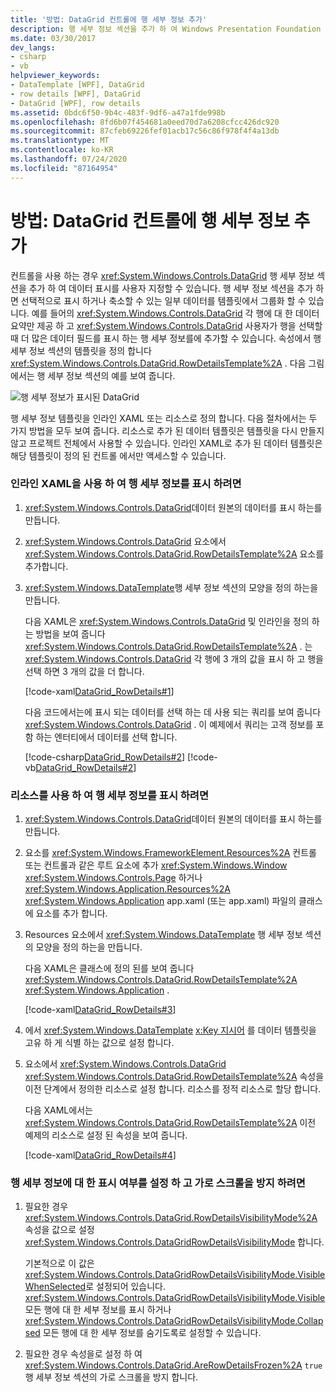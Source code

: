 ```yaml
---
title: '방법: DataGrid 컨트롤에 행 세부 정보 추가'
description: 행 세부 정보 섹션을 추가 하 여 Windows Presentation Foundation DataGrid 컨트롤을 사용할 때 데이터 프레젠테이션을 사용자 지정 하는 방법을 알아봅니다.
ms.date: 03/30/2017
dev_langs:
- csharp
- vb
helpviewer_keywords:
- DataTemplate [WPF], DataGrid
- row details [WPF], DataGrid
- DataGrid [WPF], row details
ms.assetid: 0bdc6f50-9b4c-483f-9df6-a47a1fde998b
ms.openlocfilehash: 8fd6b07f454681a0eed70d7a6208cfcc426dc920
ms.sourcegitcommit: 87cfeb69226fef01acb17c56c86f978f4f4a13db
ms.translationtype: MT
ms.contentlocale: ko-KR
ms.lasthandoff: 07/24/2020
ms.locfileid: "87164954"
---
```

# <a name="how-to-add-row-details-to-a-datagrid-control"></a>방법: DataGrid 컨트롤에 행 세부 정보 추가
컨트롤을 사용 하는 경우 <xref:System.Windows.Controls.DataGrid> 행 세부 정보 섹션을 추가 하 여 데이터 표시를 사용자 지정할 수 있습니다. 행 세부 정보 섹션을 추가 하면 선택적으로 표시 하거나 축소할 수 있는 일부 데이터를 템플릿에서 그룹화 할 수 있습니다. 예를 들어의 <xref:System.Windows.Controls.DataGrid> 각 행에 대 한 데이터 요약만 제공 하 고 <xref:System.Windows.Controls.DataGrid> 사용자가 행을 선택할 때 더 많은 데이터 필드를 표시 하는 행 세부 정보를에 추가할 수 있습니다. 속성에서 행 세부 정보 섹션의 템플릿을 정의 합니다 <xref:System.Windows.Controls.DataGrid.RowDetailsTemplate%2A> . 다음 그림에서는 행 세부 정보 섹션의 예를 보여 줍니다.  
  
 ![행 세부 정보가 표시된 DataGrid](./media/ndp-rowdetails.png "NDP_RowDetails")  
  
 행 세부 정보 템플릿을 인라인 XAML 또는 리소스로 정의 합니다. 다음 절차에서는 두 가지 방법을 모두 보여 줍니다. 리소스로 추가 된 데이터 템플릿은 템플릿을 다시 만들지 않고 프로젝트 전체에서 사용할 수 있습니다. 인라인 XAML로 추가 된 데이터 템플릿은 해당 템플릿이 정의 된 컨트롤 에서만 액세스할 수 있습니다.  
  
### <a name="to-display-row-details-by-using-inline-xaml"></a>인라인 XAML을 사용 하 여 행 세부 정보를 표시 하려면  
  
1. <xref:System.Windows.Controls.DataGrid>데이터 원본의 데이터를 표시 하는를 만듭니다.  
  
2. <xref:System.Windows.Controls.DataGrid> 요소에서 <xref:System.Windows.Controls.DataGrid.RowDetailsTemplate%2A> 요소를 추가합니다.  
  
3. <xref:System.Windows.DataTemplate>행 세부 정보 섹션의 모양을 정의 하는을 만듭니다.  
  
     다음 XAML은 <xref:System.Windows.Controls.DataGrid> 및 인라인을 정의 하는 방법을 보여 줍니다 <xref:System.Windows.Controls.DataGrid.RowDetailsTemplate%2A> . 는 <xref:System.Windows.Controls.DataGrid> 각 행에 3 개의 값을 표시 하 고 행을 선택 하면 3 개의 값을 더 합니다.  
  
     [!code-xaml[DataGrid_RowDetails#1](~/samples/snippets/csharp/VS_Snippets_Wpf/datagrid_rowdetails/cs/mainwindow.xaml#1)]  
  
     다음 코드에서는에 표시 되는 데이터를 선택 하는 데 사용 되는 쿼리를 보여 줍니다 <xref:System.Windows.Controls.DataGrid> . 이 예제에서 쿼리는 고객 정보를 포함 하는 엔터티에서 데이터를 선택 합니다.  
  
     [!code-csharp[DataGrid_RowDetails#2](~/samples/snippets/csharp/VS_Snippets_Wpf/datagrid_rowdetails/cs/mainwindow.xaml.cs#2)]
     [!code-vb[DataGrid_RowDetails#2](~/samples/snippets/visualbasic/VS_Snippets_Wpf/datagrid_rowdetails/vb/mainwindow.xaml.vb#2)]  
  
### <a name="to-display-row-details-by-using-a-resource"></a>리소스를 사용 하 여 행 세부 정보를 표시 하려면  
  
1. <xref:System.Windows.Controls.DataGrid>데이터 원본의 데이터를 표시 하는를 만듭니다.  
  
2. 요소를 <xref:System.Windows.FrameworkElement.Resources%2A> 컨트롤 또는 컨트롤과 같은 루트 요소에 추가 <xref:System.Windows.Window> <xref:System.Windows.Controls.Page> 하거나 <xref:System.Windows.Application.Resources%2A> <xref:System.Windows.Application> app.xaml (또는 app.xaml) 파일의 클래스에 요소를 추가 합니다.  
  
3. Resources 요소에서 <xref:System.Windows.DataTemplate> 행 세부 정보 섹션의 모양을 정의 하는을 만듭니다.  
  
     다음 XAML은 클래스에 정의 된를 보여 줍니다 <xref:System.Windows.Controls.DataGrid.RowDetailsTemplate%2A> <xref:System.Windows.Application> .  
  
     [!code-xaml[DataGrid_RowDetails#3](~/samples/snippets/csharp/VS_Snippets_Wpf/datagrid_rowdetails/cs/app.xaml#3)]  
  
4. 에서 <xref:System.Windows.DataTemplate> [x:Key 지시어](../../../desktop-wpf/xaml-services/xkey-directive.md) 를 데이터 템플릿을 고유 하 게 식별 하는 값으로 설정 합니다.  
  
5. 요소에서 <xref:System.Windows.Controls.DataGrid> <xref:System.Windows.Controls.DataGrid.RowDetailsTemplate%2A> 속성을 이전 단계에서 정의한 리소스로 설정 합니다. 리소스를 정적 리소스로 할당 합니다.  
  
     다음 XAML에서는 <xref:System.Windows.Controls.DataGrid.RowDetailsTemplate%2A> 이전 예제의 리소스로 설정 된 속성을 보여 줍니다.  
  
     [!code-xaml[DataGrid_RowDetails#4](~/samples/snippets/csharp/VS_Snippets_Wpf/datagrid_rowdetails/cs/window2.xaml#4)]  
  
### <a name="to-set-visibility-and-prevent-horizontal-scrolling-for-row-details"></a>행 세부 정보에 대 한 표시 여부를 설정 하 고 가로 스크롤을 방지 하려면  
  
1. 필요한 경우 <xref:System.Windows.Controls.DataGrid.RowDetailsVisibilityMode%2A> 속성을 값으로 설정 <xref:System.Windows.Controls.DataGridRowDetailsVisibilityMode> 합니다.  
  
     기본적으로 이 값은 <xref:System.Windows.Controls.DataGridRowDetailsVisibilityMode.VisibleWhenSelected>로 설정되어 있습니다. <xref:System.Windows.Controls.DataGridRowDetailsVisibilityMode.Visible>모든 행에 대 한 세부 정보를 표시 하거나 <xref:System.Windows.Controls.DataGridRowDetailsVisibilityMode.Collapsed> 모든 행에 대 한 세부 정보를 숨기도록로 설정할 수 있습니다.  
  
2. 필요한 경우 속성을로 설정 하 여 <xref:System.Windows.Controls.DataGrid.AreRowDetailsFrozen%2A> `true` 행 세부 정보 섹션의 가로 스크롤을 방지 합니다.
